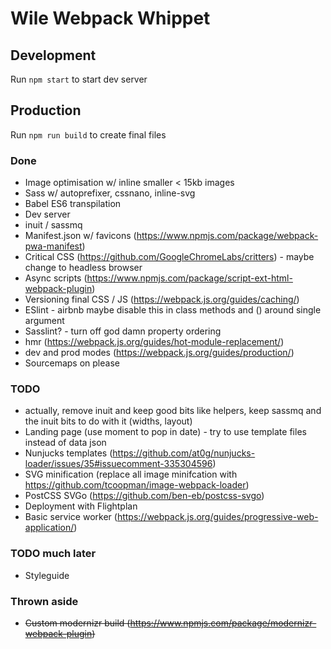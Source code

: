 # Wile Webpack Whippet

## Development

Run `npm start` to start dev server

## Production

Run `npm run build` to create final files

### Done

- Image optimisation w/ inline smaller < 15kb images
- Sass w/ autoprefixer, cssnano, inline-svg
- Babel ES6 transpilation
- Dev server
- inuit / sassmq
- Manifest.json w/ favicons (https://www.npmjs.com/package/webpack-pwa-manifest)
- Critical CSS (https://github.com/GoogleChromeLabs/critters) - maybe change to headless browser
- Async scripts (https://www.npmjs.com/package/script-ext-html-webpack-plugin)
- Versioning final CSS / JS (https://webpack.js.org/guides/caching/)
- ESlint - airbnb maybe disable this in class methods and () around single argument
- Sasslint? - turn off god damn property ordering
- hmr (https://webpack.js.org/guides/hot-module-replacement/)
- dev and prod modes (https://webpack.js.org/guides/production/)
- Sourcemaps on please

### TODO

- actually, remove inuit and keep good bits like helpers, keep sassmq and the inuit bits to do with it (widths, layout)
- Landing page (use moment to pop in date) - try to use template files instead of data json
- Nunjucks templates (https://github.com/at0g/nunjucks-loader/issues/35#issuecomment-335304596)
- SVG minification (replace all image minifcation with https://github.com/tcoopman/image-webpack-loader)
- PostCSS SVGo (https://github.com/ben-eb/postcss-svgo)
- Deployment with Flightplan
- Basic service worker (https://webpack.js.org/guides/progressive-web-application/)

### TODO much later

- Styleguide

### Thrown aside
- ~~Custom modernizr build (https://www.npmjs.com/package/modernizr-webpack-plugin)~~
